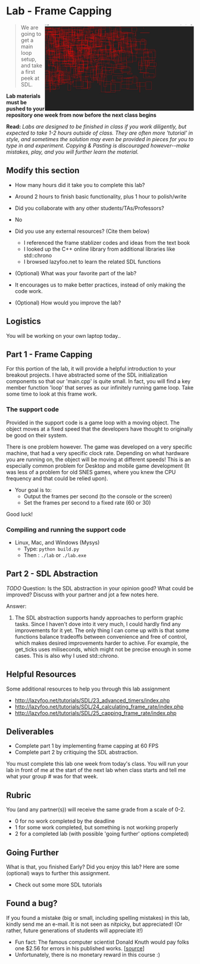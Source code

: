 # Lab - Frame Capping

<img align="right" width="400px" src="./media/rectangles.JPG">

> We are going to get a main loop setup, and take a first peek at SDL.

**Lab materials must be pushed to your repository one week from now before the next class begins**

**Read:** *Labs are designed to be finished in class if you work diligently, but expected to take 1-2 hours outside of class. They are often more 'tutorial' in style, and sometimes the solution may even be provided in pieces for you to type in and experiment. Copying & Pasting is discouraged however--make mistakes, play, and you will further learn the material.*

## Modify this section

- How many hours did it take you to complete this lab?
- Around 2 hours to finish basic functionality, plus 1 hour to polish/write

- Did you collaborate with any other students/TAs/Professors?
- No

- Did you use any external resources? (Cite them below)
  - I referenced the frame stablizer codes and ideas from the text book
  - I looked up the C++ online library from additional libraries like std::chrono
  - I browsed lazyfoo.net to learn the related SDL functions

- (Optional) What was your favorite part of the lab?
- It encourages us to make better practices, instead of only making the code work.

- (Optional) How would you improve the lab?

## Logistics

You will be working on your own laptop today..

## Part 1 - Frame Capping

For this portion of the lab, it will provide a helpful introduction to your breakout projects. I have abstracted some of the SDL initialization components so that our 'main.cpp' is quite small. In fact, you will find a key member function 'loop' that serves as our infinitely running game loop. Take some time to look at this frame work.


### The support code

Provided in the support code is a game loop with a moving object. The object moves at a fixed speed that the developers have thought to originally be good on their system.

There is one problem however. The game was developed on a very specific machine, that had a very specific clock rate. Depending on what hardware you are running on, the object will be moving at different speeds! This is an especially common problem for Desktop and mobile game development (It was less of a problem for old SNES games, where you knew the CPU frequency and that could be relied upon).

* Your goal is to:
  * Output the frames per second (to the console or the screen)
  * Set the frames per second to a fixed rate (60 or 30)
  
Good luck!

### Compiling and running the support code

* Linux, Mac, and Windows (Mysys)
  * Type: `python build.py`
  * Then : `./lab` or `./lab.exe`
  
## Part 2 - SDL Abstraction

*TODO* Question: Is the SDL abstraction in your opinion good? What could be improved? Discuss with your partner and jot a few notes here.

Answer: 

1. The SDL abstraction supports handy approaches to perform graphic tasks. Since I haven't dove into it very much, I could hardly find any improvements for it yet. The only thing I can come up with is that some functions balance tradeoffs between convenience and free of control, which makes desired improvements harder to achive. For example, the get_ticks uses miliseconds, which might not be precise enough in some cases. This is also why I used std::chrono.

## Helpful Resources

Some additional resources to help you through this lab assignment

- http://lazyfoo.net/tutorials/SDL/23_advanced_timers/index.php
- http://lazyfoo.net/tutorials/SDL/24_calculating_frame_rate/index.php
- http://lazyfoo.net/tutorials/SDL/25_capping_frame_rate/index.php

## Deliverables

- Complete part 1 by implementing frame capping at 60 FPS
- Complete part 2 by critiquing the SDL abstraction.

You must complete this lab one week from today's class. You will run your lab in front of me at the start of the next lab when class starts and tell me what your group # was for that week.

## Rubric

You (and any partner(s)) will receive the same grade from a scale of 0-2.

- 0 for no work completed by the deadline
- 1 for some work completed, but something is not working properly
- 2 for a completed lab (with possible 'going further' options completed)

## Going Further

What is that, you finished Early? Did you enjoy this lab? Here are some (optional) ways to further this assignment.

- Check out some more SDL tutorials

## Found a bug?

If you found a mistake (big or small, including spelling mistakes) in this lab, kindly send me an e-mail. It is not seen as nitpicky, but appreciated! (Or rather, future generations of students will appreciate it!)

- Fun fact: The famous computer scientist Donald Knuth would pay folks one $2.56 for errors in his published works. [[source](https://en.wikipedia.org/wiki/Knuth_reward_check)]
- Unfortunately, there is no monetary reward in this course :)



